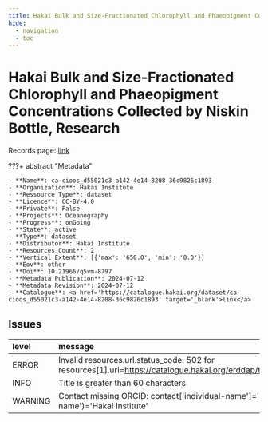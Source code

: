 ```yaml
---
title: Hakai Bulk and Size-Fractionated Chlorophyll and Phaeopigment Concentrations Collected by Niskin Bottle, Research
hide:
  - navigation
  - toc
---
```


# Hakai Bulk and Size-Fractionated Chlorophyll and Phaeopigment Concentrations Collected by Niskin Bottle, Research

Records page: <a href='https://catalogue.hakai.org/dataset/ca-cioos_d55021c3-a142-4e14-8208-36c9826c1893' target='_blank'>link</a>

???+ abstract "Metadata"

    - **Name**: ca-cioos_d55021c3-a142-4e14-8208-36c9826c1893 
    - **Organization**: Hakai Institute 
    - **Ressource Type**: dataset 
    - **Licence**: CC-BY-4.0 
    - **Private**: False 
    - **Projects**: Oceanography 
    - **Progress**: onGoing 
    - **State**: active 
    - **Type**: dataset 
    - **Distributor**: Hakai Institute 
    - **Resources Count**: 2 
    - **Vertical Extent**: [{'max': '650.0', 'min': '0.0'}] 
    - **Eov**: other 
    - **Doi**: 10.21966/q5vm-8797 
    - **Metadata Publication**: 2024-07-12 
    - **Metadata Revision**: 2024-07-12 
    - **Catalogue**: <a href='https://catalogue.hakai.org/dataset/ca-cioos_d55021c3-a142-4e14-8208-36c9826c1893' target='_blank'>link</a> 

<div id='map'></div>




## Issues
| level   | message                                                                                                                                     |
|:--------|:--------------------------------------------------------------------------------------------------------------------------------------------|
| ERROR   | Invalid resources.url.status_code: 502 for resources[1].url=https://catalogue.hakai.org/erddap/tabledap/HakaiChlorophyllSampleResearch.html |
| INFO    | Title is greater than 60 characters                                                                                                         |
| WARNING | Contact missing ORCID: contact['individual-name']='Fedje, Bryn' contact.get('organisation-name')='Hakai Institute'                          |


<script>
   document.addEventListener("DOMContentLoaded", function() {
    var map = L.map('map').setView([51.505, -125.09], 5);
    L.tileLayer('https://tile.openstreetmap.org/{z}/{x}/{y}.png', {
        maxZoom: 19,
        attribution: '&copy; <a href="http://www.openstreetmap.org/copyright">OpenStreetMap</a>'
    }).addTo(map);
    var geojsonFeature = {
        "type": "Feature",
        "properties": {
            "name" : "Hakai Bulk and Size-Fractionated Chlorophyll and Phaeopigment Concentrations Collected by Niskin Bottle, Research"
        },
        "geometry": {'type': 'Polygon', 'coordinates': [[[-128.5, 52.27], [-127.4, 52.21], [-127.2, 51.66], [-125.6, 51.13], [-124.8, 50.96], [-124.1, 50.43], [-124.7, 49.98], [-124.9, 49.8], [-126.7, 50.45], [-128.1, 51.37], [-128.4, 51.69], [-128.5, 52.27]]]}
    }
    L.geoJSON(geojsonFeature).addTo(map);
   })
</script>